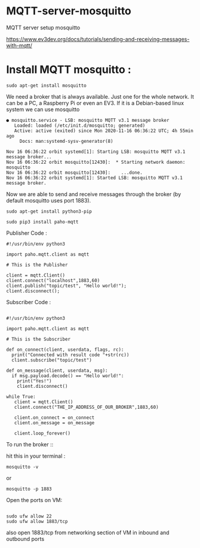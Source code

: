 # MQTT-server-mosquitto
MQTT server setup mosquitto


https://www.ev3dev.org/docs/tutorials/sending-and-receiving-messages-with-mqtt/



# Install MQTT mosquitto : 
``` sudo apt-get install mosquitto ```


We need a broker that is always available. Just one for the whole network. It can be a PC, a Raspberry Pi or even an EV3. If it is a Debian-based linux system we can use mosquitto

```
● mosquitto.service - LSB: mosquitto MQTT v3.1 message broker
   Loaded: loaded (/etc/init.d/mosquitto; generated)
   Active: active (exited) since Mon 2020-11-16 06:36:22 UTC; 4h 55min ago
     Docs: man:systemd-sysv-generator(8)

Nov 16 06:36:22 orbit systemd[1]: Starting LSB: mosquitto MQTT v3.1 message broker...
Nov 16 06:36:22 orbit mosquitto[12430]:  * Starting network daemon: mosquitto
Nov 16 06:36:22 orbit mosquitto[12430]:    ...done.
Nov 16 06:36:22 orbit systemd[1]: Started LSB: mosquitto MQTT v3.1 message broker.

```

Now we are able to send and receive messages through the broker (by default mosquitto uses port 1883).

``` sudo apt-get install python3-pip ```

``` sudo pip3 install paho-mqtt ``` 

Publisher Code :

``` 
#!/usr/bin/env python3

import paho.mqtt.client as mqtt

# This is the Publisher

client = mqtt.Client()
client.connect("localhost",1883,60)
client.publish("topic/test", "Hello world!");
client.disconnect();
```

Subscriber Code :

```

#!/usr/bin/env python3

import paho.mqtt.client as mqtt

# This is the Subscriber

def on_connect(client, userdata, flags, rc):
  print("Connected with result code "+str(rc))
  client.subscribe("topic/test")

def on_message(client, userdata, msg):
  if msg.payload.decode() == "Hello world!":
    print("Yes!")
    client.disconnect()
    
while True:
   client = mqtt.Client()
   client.connect("THE_IP_ADDRESS_OF_OUR_BROKER",1883,60)

   client.on_connect = on_connect
   client.on_message = on_message

   client.loop_forever()
```
To run the broker ::

hit this in your terminal :

``` mosquitto -v ```

or 

``` mosquitto -p 1883 ```

Open the ports on VM:

``` sudo ufw enable

sudo ufw allow 22
sudo ufw allow 1883/tcp
```

also open 1883/tcp from networking section of VM in inbound and outbound ports


